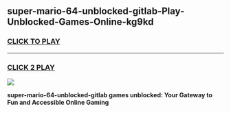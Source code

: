 
## super-mario-64-unblocked-gitlab-Play-Unblocked-Games-Online-kg9kd
<h3>
<a href="https://premium76.site?title=super-mario-64-unblocked-gitlab&ref=25A">CLICK TO PLAY</a></h3>
<hr>

<h3>
<a href="https://premium76.site?title=super-mario-64-unblocked-gitlab&ref=25A">CLICK 2 PLAY</a>
  
</h3>

<a href="https://premium76.site?title=super-mario-64-unblocked-gitlab&ref=25A"><img src="https://clearcache.store/games.png"></a>


**super-mario-64-unblocked-gitlab games unblocked: Your Gateway to Fun and Accessible Online Gaming**

